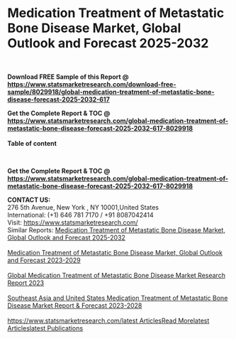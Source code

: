 <h1>Medication Treatment of Metastatic Bone Disease Market, Global Outlook and Forecast 2025-2032</h1><br/><p><strong>Download FREE Sample of this Report @ <a href="https://www.statsmarketresearch.com/download-free-sample/8029918/global-medication-treatment-of-metastatic-bone-disease-forecast-2025-2032-617">https://www.statsmarketresearch.com/download-free-sample/8029918/global-medication-treatment-of-metastatic-bone-disease-forecast-2025-2032-617</a></strong></p><div><b>Get the Complete Report & TOC @ <a href="https://www.statsmarketresearch.com/global-medication-treatment-of-metastatic-bone-disease-forecast-2025-2032-617-8029918">https://www.statsmarketresearch.com/global-medication-treatment-of-metastatic-bone-disease-forecast-2025-2032-617-8029918</a></b></div><br><b>Table of content</b><p><br><div><b>Get the Complete Report & TOC @ <a href="https://www.statsmarketresearch.com/global-medication-treatment-of-metastatic-bone-disease-forecast-2025-2032-617-8029918">https://www.statsmarketresearch.com/global-medication-treatment-of-metastatic-bone-disease-forecast-2025-2032-617-8029918</a></b></div></p> <b>CONTACT US:</b><br>276 5th Avenue, New York , NY 10001,United States<br>International: (+1) 646 781 7170 / +91 8087042414<br>Visit: <a href="https://www.statsmarketresearch.com/">https://www.statsmarketresearch.com/</a><br>Similar Reports: <a href="https://www.statsmarketresearch.com/global-medication-treatment-of-metastatic-bone-disease-forecast-2025-2032-617-8029918">Medication Treatment of Metastatic Bone Disease Market, Global Outlook and Forecast 2025-2032</a><br/><br/><a href="https://www.statsmarketresearch.com/global-medication-treatment-of-metastatic-bone-disease-forecast-2025-2032-617-8029918">Medication Treatment of Metastatic Bone Disease Market, Global Outlook and Forecast 2023-2029</a><br/><br/><a href="https://www.statsmarketresearch.com/global-medication-treatment-of-metastatic-bone-disease-forecast-2025-2032-617-8029918">Global Medication Treatment of Metastatic Bone Disease Market Research Report 2023</a><br/><br/><a href="https://www.statsmarketresearch.com/global-medication-treatment-of-metastatic-bone-disease-forecast-2025-2032-617-8029918">Southeast Asia and United States Medication Treatment of Metastatic Bone Disease Market Report & Forecast 2023-2028</a><br/><br/><a href="https://gyeongbokgung.com">https://www.statsmarketresearch.com/</a><a href="https://hallyeomaritime.com">latest Articles</a><a href="https://jingwansa.com">Read More</a><a href=https://nguoiviet.jp/">latest Articles</a><a href="https://www.intelmarketresearch.com/">latest Publications</a>